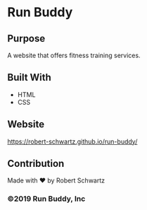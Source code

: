 # Run Buddy

## Purpose
A website that offers fitness training services.

## Built With
* HTML
* CSS

## Website
https://robert-schwartz.github.io/run-buddy/

## Contribution
Made with ❤️ by Robert Schwartz 

### ©️2019 Run Buddy, Inc 
